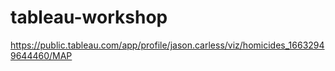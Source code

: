 # tableau-workshop

https://public.tableau.com/app/profile/jason.carless/viz/homicides_16632949644460/MAP
